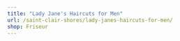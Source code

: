 ```yaml
---
title: "Lady Jane's Haircuts for Men"
url: /saint-clair-shores/lady-janes-haircuts-for-men/
shop: Friseur
---
```

